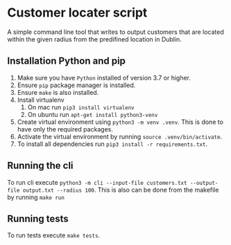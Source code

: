 # Customer locater script 

A simple command line tool that writes to output customers that are located within the given radius 
from the predifined location in Dublin.

## Installation Python and pip

1. Make sure you have `Python` installed of version 3.7 or higher.
2. Ensure `pip` package manager is installed.
3. Ensure `make` is also installed.
3. Install virtualenv
    1. On mac run `pip3 install virtualenv`
    2. On ubuntu run `apt-get install python3-venv`
4. Create virtual environment using `python3 -m venv .venv`. This is done to have only the required packages.
5. Activate the virtual environment by running `source .venv/bin/activate`.
6. To install all dependencies run `pip3 install -r requirements.txt`.

## Running the cli

To run cli execute `python3 -m cli --input-file customers.txt --output-file output.txt --radius 100`. This is also can be done from the makefile by running `make run`

## Running tests

To run tests execute `make tests`.


